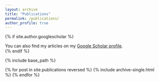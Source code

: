 ```yaml
---
layout: archive
title: "Publications"
permalink: /publications/
author_profile: true
---
```


{% if site.author.googlescholar %}
  <div class="wordwrap">You can also find my articles on my <a href="{{site.author.googlescholar}}"> Google Scholar profile</a>.</div>
{% endif %}

{% include base_path %}

{% for post in site.publications reversed %}
  {% include archive-single.html %}
{% endfor %}



